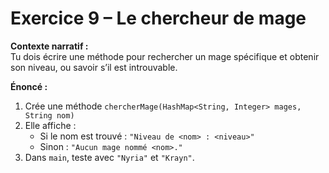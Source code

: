 # Exercice 9 – Le chercheur de mage

**Contexte narratif :**  
Tu dois écrire une méthode pour rechercher un mage spécifique et obtenir son niveau, ou savoir s’il est introuvable.

**Énoncé :**  
1. Crée une méthode `chercherMage(HashMap<String, Integer> mages, String nom)`  
2. Elle affiche :
   - Si le nom est trouvé : `"Niveau de <nom> : <niveau>"`  
   - Sinon : `"Aucun mage nommé <nom>."`  
3. Dans `main`, teste avec `"Nyria"` et `"Krayn"`.

